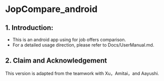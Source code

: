 # JopCompare_android

## 1. Introduction:
- This is an android app using for job offers comparison.
- For a detailed usage direction, please refer to Docs/UserManual.md.

## 2. Claim and Acknowledgement
This version is adapted from the teamwork with Xu，Amitai，and Aayushi.